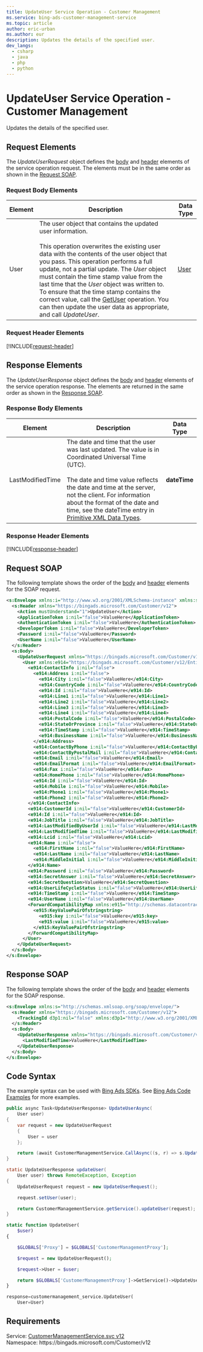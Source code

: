 ```yaml
---
title: UpdateUser Service Operation - Customer Management
ms.service: bing-ads-customer-management-service
ms.topic: article
author: eric-urban
ms.author: eur
description: Updates the details of the specified user.
dev_langs: 
  - csharp
  - java
  - php
  - python
---
```

# UpdateUser Service Operation - Customer Management
Updates the details of the specified user.

## <a name="request"></a>Request Elements
The *UpdateUserRequest* object defines the [body](#request-body) and [header](#request-header) elements of the service operation request. The elements must be in the same order as shown in the [Request SOAP](#request-soap). 

### <a name="request-body"></a>Request Body Elements

|Element|Description|Data Type|
|-----------|---------------|-------------|
|<a name="user"></a>User|The user object that contains the updated user information.<br /><br />This operation overwrites the existing user data with the contents of the user object that you pass. This operation performs a full update, not a partial update. The *User* object must contain the time stamp value from the last time that the *User* object was written to. To ensure that the time stamp contains the correct value, call the [GetUser](getuser.md) operation. You can then update the user data as appropriate, and call *UpdateUser*.|[User](user.md)|

### <a name="request-header"></a>Request Header Elements
[!INCLUDE[request-header](./includes/request-header.md)]

## <a name="response"></a>Response Elements
The *UpdateUserResponse* object defines the [body](#response-body) and [header](#response-header) elements of the service operation response. The elements are returned in the same order as shown in the [Response SOAP](#response-soap).

### <a name="response-body"></a>Response Body Elements

|Element|Description|Data Type|
|-----------|---------------|-------------|
|<a name="lastmodifiedtime"></a>LastModifiedTime|The date and time that the user was last updated. The value is in Coordinated Universal Time (UTC).<br/><br/> The date and time value reflects the date and time at the server, not the client. For information about the format of the date and time, see the dateTime entry in [Primitive XML Data Types](https://go.microsoft.com/fwlink/?linkid=859198).|**dateTime**|

### <a name="response-header"></a>Response Header Elements
[!INCLUDE[response-header](./includes/response-header.md)]

## <a name="request-soap"></a>Request SOAP
The following template shows the order of the [body](#request-body) and [header](#request-header) elements for the SOAP request.

```xml
<s:Envelope xmlns:i="http://www.w3.org/2001/XMLSchema-instance" xmlns:s="http://schemas.xmlsoap.org/soap/envelope/">
  <s:Header xmlns="https://bingads.microsoft.com/Customer/v12">
    <Action mustUnderstand="1">UpdateUser</Action>
    <ApplicationToken i:nil="false">ValueHere</ApplicationToken>
    <AuthenticationToken i:nil="false">ValueHere</AuthenticationToken>
    <DeveloperToken i:nil="false">ValueHere</DeveloperToken>
    <Password i:nil="false">ValueHere</Password>
    <UserName i:nil="false">ValueHere</UserName>
  </s:Header>
  <s:Body>
    <UpdateUserRequest xmlns="https://bingads.microsoft.com/Customer/v12">
      <User xmlns:e914="https://bingads.microsoft.com/Customer/v12/Entities" i:nil="false">
        <e914:ContactInfo i:nil="false">
          <e914:Address i:nil="false">
            <e914:City i:nil="false">ValueHere</e914:City>
            <e914:CountryCode i:nil="false">ValueHere</e914:CountryCode>
            <e914:Id i:nil="false">ValueHere</e914:Id>
            <e914:Line1 i:nil="false">ValueHere</e914:Line1>
            <e914:Line2 i:nil="false">ValueHere</e914:Line2>
            <e914:Line3 i:nil="false">ValueHere</e914:Line3>
            <e914:Line4 i:nil="false">ValueHere</e914:Line4>
            <e914:PostalCode i:nil="false">ValueHere</e914:PostalCode>
            <e914:StateOrProvince i:nil="false">ValueHere</e914:StateOrProvince>
            <e914:TimeStamp i:nil="false">ValueHere</e914:TimeStamp>
            <e914:BusinessName i:nil="false">ValueHere</e914:BusinessName>
          </e914:Address>
          <e914:ContactByPhone i:nil="false">ValueHere</e914:ContactByPhone>
          <e914:ContactByPostalMail i:nil="false">ValueHere</e914:ContactByPostalMail>
          <e914:Email i:nil="false">ValueHere</e914:Email>
          <e914:EmailFormat i:nil="false">ValueHere</e914:EmailFormat>
          <e914:Fax i:nil="false">ValueHere</e914:Fax>
          <e914:HomePhone i:nil="false">ValueHere</e914:HomePhone>
          <e914:Id i:nil="false">ValueHere</e914:Id>
          <e914:Mobile i:nil="false">ValueHere</e914:Mobile>
          <e914:Phone1 i:nil="false">ValueHere</e914:Phone1>
          <e914:Phone2 i:nil="false">ValueHere</e914:Phone2>
        </e914:ContactInfo>
        <e914:CustomerId i:nil="false">ValueHere</e914:CustomerId>
        <e914:Id i:nil="false">ValueHere</e914:Id>
        <e914:JobTitle i:nil="false">ValueHere</e914:JobTitle>
        <e914:LastModifiedByUserId i:nil="false">ValueHere</e914:LastModifiedByUserId>
        <e914:LastModifiedTime i:nil="false">ValueHere</e914:LastModifiedTime>
        <e914:Lcid i:nil="false">ValueHere</e914:Lcid>
        <e914:Name i:nil="false">
          <e914:FirstName i:nil="false">ValueHere</e914:FirstName>
          <e914:LastName i:nil="false">ValueHere</e914:LastName>
          <e914:MiddleInitial i:nil="false">ValueHere</e914:MiddleInitial>
        </e914:Name>
        <e914:Password i:nil="false">ValueHere</e914:Password>
        <e914:SecretAnswer i:nil="false">ValueHere</e914:SecretAnswer>
        <e914:SecretQuestion>ValueHere</e914:SecretQuestion>
        <e914:UserLifeCycleStatus i:nil="false">ValueHere</e914:UserLifeCycleStatus>
        <e914:TimeStamp i:nil="false">ValueHere</e914:TimeStamp>
        <e914:UserName i:nil="false">ValueHere</e914:UserName>
        <ForwardCompatibilityMap xmlns:e915="http://schemas.datacontract.org/2004/07/System.Collections.Generic" i:nil="false">
          <e915:KeyValuePairOfstringstring>
            <e915:key i:nil="false">ValueHere</e915:key>
            <e915:value i:nil="false">ValueHere</e915:value>
          </e915:KeyValuePairOfstringstring>
        </ForwardCompatibilityMap>
      </User>
    </UpdateUserRequest>
  </s:Body>
</s:Envelope>
```

## <a name="response-soap"></a>Response SOAP
The following template shows the order of the [body](#response-body) and [header](#response-header) elements for the SOAP response.

```xml
<s:Envelope xmlns:s="http://schemas.xmlsoap.org/soap/envelope/">
  <s:Header xmlns="https://bingads.microsoft.com/Customer/v12">
    <TrackingId d3p1:nil="false" xmlns:d3p1="http://www.w3.org/2001/XMLSchema-instance">ValueHere</TrackingId>
  </s:Header>
  <s:Body>
    <UpdateUserResponse xmlns="https://bingads.microsoft.com/Customer/v12">
      <LastModifiedTime>ValueHere</LastModifiedTime>
    </UpdateUserResponse>
  </s:Body>
</s:Envelope>
```

## <a name="example"></a>Code Syntax
The example syntax can be used with [Bing Ads SDKs](../guides/client-libraries.md). See [Bing Ads Code Examples](../guides/code-examples.md) for more examples.
```csharp
public async Task<UpdateUserResponse> UpdateUserAsync(
	User user)
{
	var request = new UpdateUserRequest
	{
		User = user
	};

	return (await CustomerManagementService.CallAsync((s, r) => s.UpdateUserAsync(r), request));
}
```
```java
static UpdateUserResponse updateUser(
	User user) throws RemoteException, Exception
{
	UpdateUserRequest request = new UpdateUserRequest();

	request.setUser(user);

	return CustomerManagementService.getService().updateUser(request);
}
```
```php
static function UpdateUser(
	$user)
{

	$GLOBALS['Proxy'] = $GLOBALS['CustomerManagementProxy'];

	$request = new UpdateUserRequest();

	$request->User = $user;

	return $GLOBALS['CustomerManagementProxy']->GetService()->UpdateUser($request);
}
```
```python
response=customermanagement_service.UpdateUser(
	User=User)
```

## Requirements
Service: [CustomerManagementService.svc v12](https://clientcenter.api.bingads.microsoft.com/Api/CustomerManagement/v12/CustomerManagementService.svc)  
Namespace: https\://bingads.microsoft.com/Customer/v12  

